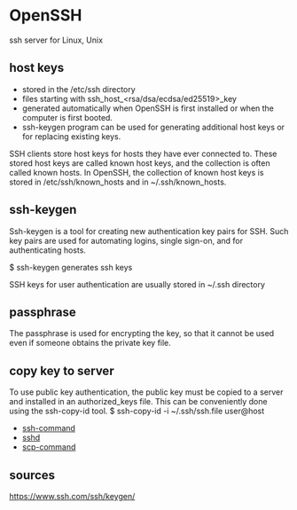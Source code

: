 # OpenSSH
ssh server for Linux, Unix

## host keys
- stored in the /etc/ssh directory
- files starting with ssh_host_<rsa/dsa/ecdsa/ed25519>_key
- generated automatically when OpenSSH is first installed or when the computer is first booted.
- ssh-keygen program can be used for generating additional host keys or for replacing existing keys.

SSH clients store host keys for hosts they have ever connected to. These stored host keys are called known host keys, and the collection is often called known hosts. In OpenSSH, the collection of known host keys is stored in /etc/ssh/known_hosts and in ~/.ssh/known_hosts.

## ssh-keygen
Ssh-keygen is a tool for creating new authentication key pairs for SSH. Such key pairs are used for automating logins, single sign-on, and for authenticating hosts.

$ ssh-keygen
generates ssh keys

SSH keys for user authentication are usually stored in ~/.ssh directory

## passphrase
The passphrase is used for encrypting the key, so that it cannot be used even if someone obtains the private key file.


## copy key to server
To use public key authentication, the public key must be copied to a server and installed in an authorized_keys file. This can be conveniently done using the ssh-copy-id tool.
$ ssh-copy-id -i ~/.ssh/ssh.file user@host

- [ssh-command](./ssh_command.md)
- [sshd](./sshd.md)
- [scp-command](./scp_command.md)






## sources
https://www.ssh.com/ssh/keygen/




